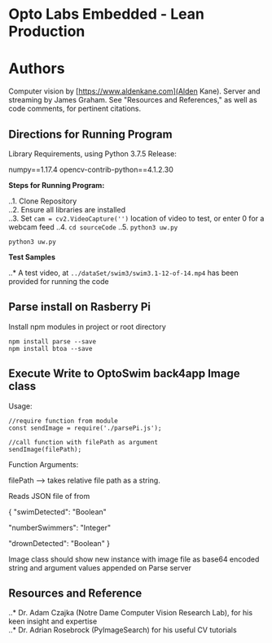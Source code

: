 # Opto Labs Embedded - Lean Production


# Authors

Computer vision by [https://www.aldenkane.com](Alden Kane). Server and streaming by James Graham.  See "Resources and References," as well as code comments, for pertinent citations.

## Directions for Running Program

Library Requirements, using Python 3.7.5 Release:

numpy==1.17.4
opencv-contrib-python==4.1.2.30


**Steps for Running Program:**

..1. Clone Repository  
..2. Ensure all libraries are installed  
..3. Set `cam = cv2.VideoCapture('')` location of video to test, or enter 0 for a webcam feed
..4. `cd sourceCode`
..5. `python3 uw.py`

```
python3 uw.py
```

**Test Samples**

..* A test video, at `../dataSet/swim3/swim3.1-12-of-14.mp4` has been provided for running the code

## Parse install on Rasberry Pi

Install npm modules in project or root directory
```
npm install parse --save
npm install btoa --save
```

## Execute Write to OptoSwim back4app Image class

Usage:
```
//require function from module
const sendImage = require('./parsePi.js');

//call function with filePath as argument
sendImage(filePath);

```
Function Arguments:

filePath --> takes relative file path as a string.

Reads JSON file of from

{
"swimDetected": "Boolean" 

"numberSwimmers": "Integer"

"drownDetected": "Boolean"
} 

Image class should show new instance with image file as base64 encoded string and argument values appended on Parse server

## Resources and Reference

..* Dr. Adam Czajka (Notre Dame Computer Vision Research Lab), for his keen insight and expertise  
..* Dr. Adrian Rosebrock (PyImageSearch) for his useful CV tutorials  

